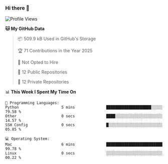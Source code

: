 ### Hi there 👋

<!--
**huayuan4396/huayuan4396** is a ✨ _special_ ✨ repository because its `README.md` (this file) appears on your GitHub profile.

Here are some ideas to get you started:

- 🔭 I’m currently working on ...
- 🌱 I’m currently learning ...
- 👯 I’m looking to collaborate on ...
- 🤔 I’m looking for help with ...
- 💬 Ask me about ...
- 📫 How to reach me: ...
- 😄 Pronouns: ...
- ⚡ Fun fact: ...
-->

<!--START_SECTION:waka-->
![Profile Views](http://img.shields.io/badge/Profile%20Views-1-blue)

**🐱 My GitHub Data** 

> 📦 509.9 kB Used in GitHub's Storage 
 > 
> 🏆 71 Contributions in the Year 2025
 > 
> 🚫 Not Opted to Hire
 > 
> 📜 12 Public Repositories 
 > 
> 🔑 12 Private Repositories 
 > 
📊 **This Week I Spent My Time On** 

```text
💬 Programming Languages: 
Python                   5 mins              ████████████████████░░░░░   79.58 % 
Other                    0 secs              ████░░░░░░░░░░░░░░░░░░░░░   14.57 % 
SSH Config               0 secs              █░░░░░░░░░░░░░░░░░░░░░░░░   05.85 % 

💻 Operating System: 
Mac                      6 mins              █████████████████████████   99.78 % 
Linux                    0 secs              ░░░░░░░░░░░░░░░░░░░░░░░░░   00.22 % 
```


<!--END_SECTION:waka-->
